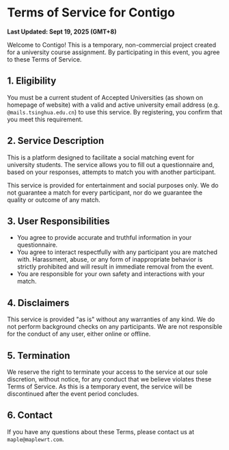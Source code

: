 # Terms of Service for Contigo

**Last Updated: Sept 19, 2025 (GMT+8)**

Welcome to Contigo! This is a temporary, non-commercial project created for a university course assignment. By participating in this event, you agree to these Terms of Service.

## 1. Eligibility

You must be a current student of Accepted Universities (as shown on homepage of website) with a valid and active university email address (e.g. `@mails.tsinghua.edu.cn`) to use this service. By registering, you confirm that you meet this requirement.

## 2. Service Description

This is a platform designed to facilitate a social matching event for university students. The service allows you to fill out a questionnaire and, based on your responses, attempts to match you with another participant.

This service is provided for entertainment and social purposes only. We do not guarantee a match for every participant, nor do we guarantee the quality or outcome of any match.

## 3. User Responsibilities

- You agree to provide accurate and truthful information in your questionnaire.
- You agree to interact respectfully with any participant you are matched with. Harassment, abuse, or any form of inappropriate behavior is strictly prohibited and will result in immediate removal from the event.
- You are responsible for your own safety and interactions with your match.

## 4. Disclaimers

This service is provided "as is" without any warranties of any kind. We do not perform background checks on any participants. We are not responsible for the conduct of any user, either online or offline.

## 5. Termination

We reserve the right to terminate your access to the service at our sole discretion, without notice, for any conduct that we believe violates these Terms of Service. As this is a temporary event, the service will be discontinued after the event period concludes.

## 6. Contact

If you have any questions about these Terms, please contact us at `maple@maplewrt.com`.

